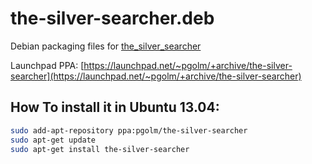# the-silver-searcher.deb

Debian packaging files for [the\_silver_searcher](https://github.com/ggreer/the_silver_searcher)

Launchpad PPA: [https://launchpad.net/~pgolm/+archive/the-silver-searcher](https://launchpad.net/~pgolm/+archive/the-silver-searcher)

## How To install it in Ubuntu 13.04:

```bash
sudo add-apt-repository ppa:pgolm/the-silver-searcher
sudo apt-get update
sudo apt-get install the-silver-searcher
```